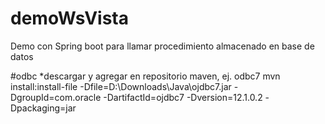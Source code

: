 # demoWsVista
Demo con Spring boot para llamar procedimiento almacenado en base de datos

#odbc
*descargar y agregar en repositorio maven, ej. odbc7
mvn install:install-file -Dfile=D:\Downloads\Java\ojdbc7.jar -DgroupId=com.oracle -DartifactId=ojdbc7 -Dversion=12.1.0.2 -Dpackaging=jar